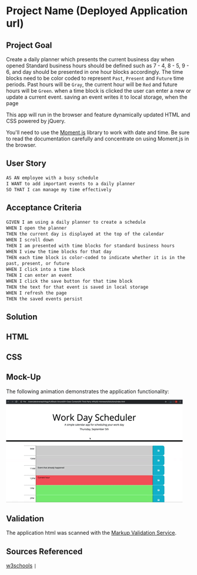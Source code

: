 # Project Name (Deployed Application url)

## Project Goal

Create a daily planner which presents the current business day when opened
Standard business hours should be defined such as 7 - 4, 8 - 5, 9 - 6, and day should be presented in one hour blocks accordingly.
The time blocks need to be color coded to represent `Past`, `Present` and `Future` time periods.
Past hours will be `Gray`, the current hour will be `Red` and future hours will be `Green`.
when a time block is clicked the user can enter a new or update a current event.
saving an event writes it to local storage, when the page

This app will run in the browser and feature dynamically updated HTML and CSS powered by jQuery.

You'll need to use the [Moment.js](https://momentjs.com/) library to work with date and time. Be sure to read the documentation carefully and concentrate on using Moment.js in the browser.

## User Story

```
AS AN employee with a busy schedule
I WANT to add important events to a daily planner
SO THAT I can manage my time effectively
```

## Acceptance Criteria

```
GIVEN I am using a daily planner to create a schedule
WHEN I open the planner
THEN the current day is displayed at the top of the calendar
WHEN I scroll down
THEN I am presented with time blocks for standard business hours
WHEN I view the time blocks for that day
THEN each time block is color-coded to indicate whether it is in the past, present, or future
WHEN I click into a time block
THEN I can enter an event
WHEN I click the save button for that time block
THEN the text for that event is saved in local storage
WHEN I refresh the page
THEN the saved events persist
```

## Solution

## HTML

## CSS

## Mock-Up

The following animation demonstrates the application functionality:

![day planner demo](./images/05-third-party-apis-homework-demo.gif)

## Validation

The application html was scanned with the [Markup Validation Service](https://validator.w3.org/).

## Sources Referenced

[w3schools](https://www.w3schools.com/html/) `|`
